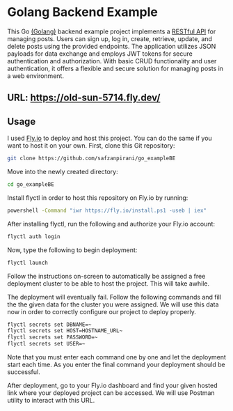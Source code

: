 # Golang Backend Example

This Go [(Golang)](https://go.dev/) backend example project implements a [RESTful API](https://aws.amazon.com/what-is/restful-api/) for managing posts. Users can sign up, log in, create, retrieve, update, and delete posts using the provided endpoints. The application utilizes JSON payloads for data exchange and employs JWT tokens for secure authentication and authorization. With basic CRUD functionality and user authentication, it offers a flexible and secure solution for managing posts in a web environment.
## URL: https://old-sun-5714.fly.dev/

## Usage
I used [Fly.io](https://fly.io) to deploy and host this project. You can do the same if you want to host it on your own.
First, clone this Git repository:
```bash
git clone https://github.com/safzanpirani/go_exampleBE
```
Move into the newly created directory:
```bash
cd go_exampleBE
```
Install flyctl in order to host this repository on Fly.io by running:
```bash
powershell -Command "iwr https://fly.io/install.ps1 -useb | iex"
```
After installing flyctl, run the following and authorize your Fly.io account:
```bash
flyctl auth login
```
Now, type the following to begin deployment:
```bash
flyctl launch
```
Follow the instructions on-screen to automatically be assigned a free deployment cluster to be able to host the project. This will take awhile.

The deployment will eventually fail. Follow the following commands and fill the the given data for the cluster you were assigned. We will use this data now in order to correctly configure our project to deploy properly.
```bash
flyctl secrets set DBNAME=~
flyctl secrets set HOST=HOSTNAME_URL~
flyctl secrets set PASSWORD=~
flyctl secrets set USER=~
```
Note that you must enter each command one by one and let the deployment start each time. As you enter the final command your deployment should be successful.

After deployment, go to your Fly.io dashboard and find your given hosted link where your deployed project can be accessed.
We will use Postman utility to interact with this URL.